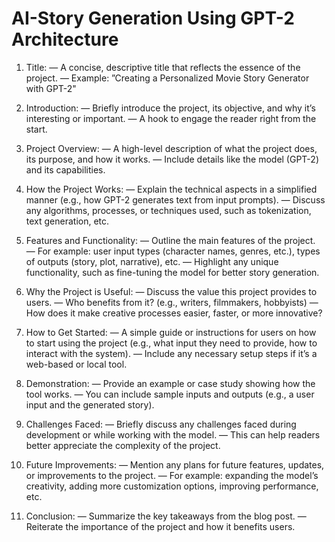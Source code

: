 # AI-Story Generation Using GPT-2 Architecture
1. Title:
— A concise, descriptive title that reflects the essence of the project.
— Example: ”Creating a Personalized Movie Story Generator with GPT-2"

2. Introduction:
— Briefly introduce the project, its objective, and why it’s interesting or important.
— A hook to engage the reader right from the start.

3. Project Overview:
— A high-level description of what the project does, its purpose, and how it works.
— Include details like the model (GPT-2) and its capabilities.

4. How the Project Works:
— Explain the technical aspects in a simplified manner (e.g., how GPT-2 generates text from input prompts).
— Discuss any algorithms, processes, or techniques used, such as tokenization, text generation, etc.

5. Features and Functionality:
— Outline the main features of the project.
— For example: user input types (character names, genres, etc.), types of outputs (story, plot, narrative), etc.
— Highlight any unique functionality, such as fine-tuning the model for better story generation.

6. Why the Project is Useful:
— Discuss the value this project provides to users.
— Who benefits from it? (e.g., writers, filmmakers, hobbyists)
— How does it make creative processes easier, faster, or more innovative?

7. How to Get Started:
— A simple guide or instructions for users on how to start using the project (e.g., what input they need to provide, how to interact with the system).
— Include any necessary setup steps if it’s a web-based or local tool.

8. Demonstration:
— Provide an example or case study showing how the tool works.
— You can include sample inputs and outputs (e.g., a user input and the generated story).

9. Challenges Faced:
— Briefly discuss any challenges faced during development or while working with the model.
— This can help readers better appreciate the complexity of the project.

10. Future Improvements:
— Mention any plans for future features, updates, or improvements to the project.
— For example: expanding the model’s creativity, adding more customization options, improving performance, etc.

11. Conclusion:
— Summarize the key takeaways from the blog post.
— Reiterate the importance of the project and how it benefits users.
